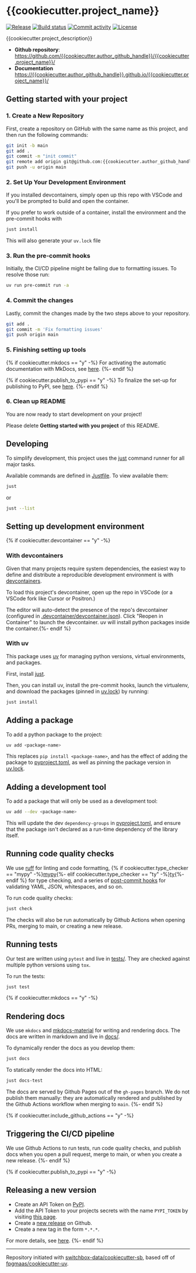 # {{cookiecutter.project_name}}

[![Release](https://img.shields.io/github/v/release/{{cookiecutter.author_github_handle}}/{{cookiecutter.project_name}})](https://img.shields.io/github/v/release/{{cookiecutter.author_github_handle}}/{{cookiecutter.project_name}})
[![Build status](https://img.shields.io/github/actions/workflow/status/{{cookiecutter.author_github_handle}}/{{cookiecutter.project_name}}/main.yml?branch=main)](https://github.com/{{cookiecutter.author_github_handle}}/{{cookiecutter.project_name}}/actions/workflows/main.yml?query=branch%3Amain)
[![Commit activity](https://img.shields.io/github/commit-activity/m/{{cookiecutter.author_github_handle}}/{{cookiecutter.project_name}})](https://img.shields.io/github/commit-activity/m/{{cookiecutter.author_github_handle}}/{{cookiecutter.project_name}})
[![License](https://img.shields.io/github/license/{{cookiecutter.author_github_handle}}/{{cookiecutter.project_name}})](https://img.shields.io/github/license/{{cookiecutter.author_github_handle}}/{{cookiecutter.project_name}})

{{cookiecutter.project_description}}

- **Github repository**: <https://github.com/{{cookiecutter.author_github_handle}}/{{cookiecutter.project_name}}/>
- **Documentation** <https://{{cookiecutter.author_github_handle}}.github.io/{{cookiecutter.project_name}}/>

## Getting started with your project

### 1. Create a New Repository

First, create a repository on GitHub with the same name as this project, and then run the following commands:

```bash
git init -b main
git add .
git commit -m "init commit"
git remote add origin git@github.com:{{cookiecutter.author_github_handle}}/{{cookiecutter.project_name}}.git
git push -u origin main
```

### 2. Set Up Your Development Environment

If you installed devcontainers, simply open up this repo with VSCode and you'll be prompted to build and open the container.

If you prefer to work outside of a container, install the environment and the pre-commit hooks with

```bash
just install
```

This will also generate your `uv.lock` file

### 3. Run the pre-commit hooks

Initially, the CI/CD pipeline might be failing due to formatting issues. To resolve those run:

```bash
uv run pre-commit run -a
```

### 4. Commit the changes

Lastly, commit the changes made by the two steps above to your repository.

```bash
git add .
git commit -m 'Fix formatting issues'
git push origin main
```

### 5. Finishing setting up tools

{% if cookiecutter.mkdocs == "y" -%}
For activating the automatic documentation with MkDocs, see [here](https://fpgmaas.github.io/cookiecutter-uv/features/mkdocs/#enabling-the-documentation-on-github).
{%- endif %}

{% if cookiecutter.publish_to_pypi == "y" -%}
To finalize the set-up for publishing to PyPI, see [here](https://fpgmaas.github.io/cookiecutter-uv/features/publishing/#set-up-for-pypi).
{%- endif %}

### 6. Clean up README

You are now ready to start development on your project!

Please delete **Getting started with you project** of this README.

## Developing

To simplify development, this project uses the [just](https://github.com/casey/just) command runner for all major tasks.

Available commands are defined in [Justfile](Justile). To view available them:

```bash
just
```

or
```bash
just --list
```

## Setting up development environment


{% if cookiecutter.devcontainer == "y" -%}
### With devcontainers
Given that many projects require system dependencies, the easiest way to define and distribute a reproducible development environment is with [devcontainers](https://containers.dev/). 

To load this project's devcontainer, open up the repo in VSCode (or a VSCode fork like Cursor or Positron.)

The editor will auto-detect the presence of the repo's devcontainer (configured in [.devcontainer/devcontainer.json](.devcontainer/devcontainer.json)). Click "Reopen in Container" to launch the devcontainer. uv will install python packages inside the container.{%- endif %}

### With uv

This package uses [uv](https://docs.astral.sh/uv/) for managing python versions, virtual environments, and packages.

First, install [just](https://github.com/casey/just).

Then, you can install uv, install the pre-commit hooks, launch the virtualenv, and download the packages (pinned in [uv.lock](uv.lock)) by running:

```bash
just install
```

## Adding a package
To add a python package to the project:

```bash
uv add <package-name>
```

This replaces `pip install <package-name>`, and has the effect of adding the package to [pyproject.toml](pyproject.toml), as well as pinning the package version in [uv.lock](uv.lock).

## Adding a development tool
To add a package that will only be used as a development tool:

```bash
uv add --dev <package-name>
```

This will update the dev `dependency-groups` in [pyproject.toml](pyproject.toml), and ensure that the package isn't declared as a run-time dependency of the library itself.

## Running code quality checks

We use [ruff](https://github.com/astral-sh/ruff) for linting and code formatting, {% if cookiecutter.type_checker == "mypy" -%}[mypy](https://mypy.readthedocs.io/en/stable/running_mypy.html){%- elif cookiecutter.type_checker == "ty" -%}[ty](https://docs.astral.sh/ty/){%- endif %} for type checking, and a series of [post-commit hooks](pre-commit-config.yaml) for validating YAML, JSON, whitespaces, and so on.

To run code quality checks:

```bash
just check
```

The checks will also be run automatically by Github Actions when opening PRs, merging to main, or creating a new release.

## Running tests

Our test are written using `pytest` and live in [tests/](tests/). They are checked against multiple python versions using `tox`.

To run the tests:

```bash
just test
```

{% if cookiecutter.mkdocs == "y" -%}
## Rendering docs

We use `mkdocs` and [mkdocs-material](https://squidfunk.github.io/mkdocs-material/) for writing and rendering docs. The docs are written in markdown and live in [docs/](docs/).

To dynamically render the docs as you develop them:

```bash
just docs
```

To statically render the docs into HTML:

```bash
just docs-test
```

The docs are served by Github Pages out of the `gh-pages` branch. We do not publish them manually: they are automatically rendered and published by the Github Actions workflow when merging to `main`.
{%- endif %}

{% if cookiecutter.include_github_actions == "y" -%}
## Triggering the CI/CD pipeline

We use Github Actions to run tests, run code quality checks, and publish docs when you open a pull request, merge to main, or when you create a new release.
{%- endif %}

{% if cookiecutter.publish_to_pypi == "y" -%}
## Releasing a new version

- Create an API Token on [PyPI](https://pypi.org/).
- Add the API Token to your projects secrets with the name `PYPI_TOKEN` by visiting [this page](https://github.com/{{cookiecutter.author_github_handle}}/{{cookiecutter.project_name}}/settings/secrets/actions/new).
- Create a [new release](https://github.com/{{cookiecutter.author_github_handle}}/{{cookiecutter.project_name}}/releases/new) on Github.
- Create a new tag in the form `*.*.*`.

For more details, see [here](https://fpgmaas.github.io/cookiecutter-uv/features/cicd/#how-to-trigger-a-release).
{%- endif %}

---

Repository initiated with [switchbox-data/cookiecutter-sb](https://github.com/fpgmaas/cookiecutter-uv), based off of [fpgmaas/cookiecutter-uv](https://github.com/fpgmaas/cookiecutter-uv).
